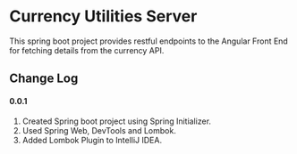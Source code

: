 # **Currency Utilities Server**
This spring boot project provides restful endpoints to the Angular Front End for fetching details from the currency API.

## **Change Log** 
#### **0.0.1**
1. Created Spring boot project using Spring Initializer.
2. Used Spring Web, DevTools and Lombok.
3. Added Lombok Plugin to IntelliJ IDEA.   
